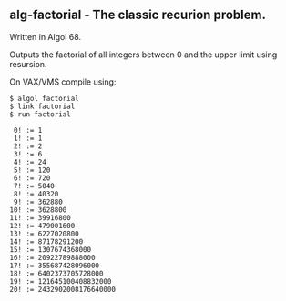 ## alg-factorial - The classic recurion problem.

Written in Algol 68. 

Outputs the factorial of all integers between 0 and the upper limit using resursion.

On VAX/VMS compile using:
  
    $ algol factorial
    $ link factorial
    $ run factorial

     0! := 1
     1! := 1
     2! := 2
     3! := 6
     4! := 24
     5! := 120
     6! := 720
     7! := 5040
     8! := 40320
     9! := 362880
    10! := 3628800
    11! := 39916800
    12! := 479001600
    13! := 6227020800
    14! := 87178291200
    15! := 1307674368000
    16! := 20922789888000
    17! := 355687428096000
    18! := 6402373705728000
    19! := 121645100408832000
    20! := 2432902008176640000


